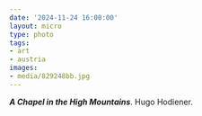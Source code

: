 ```yaml
---
date: '2024-11-24 16:00:00'
layout: micro
type: photo
tags:
- art
- austria
images:
- media/829248bb.jpg
---
```


**_A Chapel in the High Mountains_**. Hugo Hodiener.
